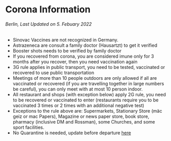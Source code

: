 # Corona Information

###### Berlin, Last Updated on 5. Febuary 2022

- Sinovac Vaccines are not recognized in Germany.
- Astrazeneca are consult a family doctor (Hausartzt) to get it verified
- Booster shots needs to be verified by family doctor
- If you recovered from corona, you are considered imune only for 3 months after you recover, then you need vaccination again
- 3G rule applies in public transport, you need to be tested, vaccinated or recovered to use public transportation
- Meetings of more than 10 people outdoors are only allowed if all are vaccinated or recovered (if you are travelling together in large numbers be careful), you can only meet with at most 10 person indoor.
- All restaurant and shops (with exception below) apply 2G rule, you need to be recovered or vaccinated to enter (restaurants require you to be vaccinated 3 times or 2 times with an additional negative test)
- Exceptions to the rule above are: Supermarkets, Stationary Store (mäc geiz or mac Papers), Magazine or news paper store, book store, pharmacy (inclusive DM and Rossman), some Churches, and some sport facilities.
- No Quarantine is needed, update before departure [here](https://www.auswaertiges-amt.de/de/quarantaene-einreise/2371468?openAccordionId=item-2415580-0-panel)
